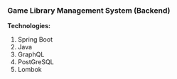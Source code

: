 ### Game Library Management System (Backend)



**Technologies:**
1. Spring Boot
2. Java
3. GraphQL
4. PostGreSQL
5. Lombok
